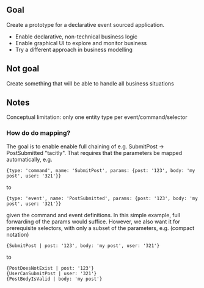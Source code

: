 ## Goal
Create a prototype for a declarative event sourced application.

- Enable declarative, non-technical business logic
- Enable graphical UI to explore and monitor business
- Try a different approach in business modelling

## Not goal
Create something that will be able to handle all business situations

## Notes
Conceptual limitation: only one entity type per event/command/selector

### How do do mapping?

The goal is to enable enable full chaining of e.g. SubmitPost -> PostSubmitted "tacitly". That requires that the parameters be mapped automatically, e.g.

    {type: 'command', name: 'SubmitPost', params: {post: '123', body: 'my post', user: '321'}}

to

	{type: 'event', name: 'PostSubmitted', params: {post: '123', body: 'my post', user: '321'}}

given the command and event definitions. In this simple example, full forwarding of the params would suffice. However, we also want it for prerequisite selectors, with only a subset of the parameters, e.g. (compact notation)

	{SubmitPost | post: '123', body: 'my post', user: '321'}

to

	{PostDoesNotExist | post: '123'}
	{UserCanSubmitPost | user: '321'}
	{PostBodyIsValid | body: 'my post'}